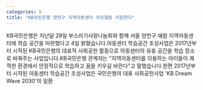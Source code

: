 ```yaml
---
categories: h
title: "KB국민은행 양천구 지역아동센터 리모델링 지원한다"
---
```

KB국민은행은 지난달 29일 부스러기사랑나눔회와 함께 서울 양천구 예람 지역아동센터에 학습 공간을 마련했다고 4일 밝혔습니다.아동센터 학습공간 조성사업은 2017년부터 시작된 KB국민은행의 대표적 사회공헌 활동으로 아동센터의 유휴 공간을 학습 장소로 바꿔주는 사업입니다.KB국민은행 관계자는 "지역아동센터를 이용하는 아이들이 쾌적한 환경에서 안정적으로 학습하고 꿈을 키우길 바란다"고 말했습니다.한편 2017년부터 시작된 아동센터 학습공간 조성사업은 국민은행의 대표 사회공헌사업 &#39;KB Dream Wave 2030&#39;의 일환